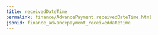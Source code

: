 ```yaml
---
title: receivedDateTime
permalink: finance/AdvancePayment.receivedDateTime.html
jsonid: finance_advancepayment_receiveddatetime
---
```


